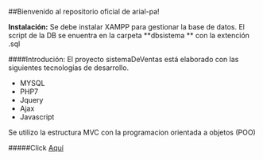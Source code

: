 ##Bienvenido al repositorio oficial de arial-pa!

**Instalación:**
Se debe instalar XAMPP para gestionar la base de datos.
El script de la DB se enuentra en la carpeta **dbsistema ** con la extención .sql

####Introdución:
El proyecto sistemaDeVentas está elaborado con las siguientes tecnologías de desarrollo.
- MYSQL
- PHP7
- Jquery
- Ajax
- Javascript


Se utilizo la estructura MVC con la programacion orientada a objetos (POO)

#####Click [Aquí](https://github.com/ariel-pa/sistemaDeVentas/tree/main "Aquí")
 
